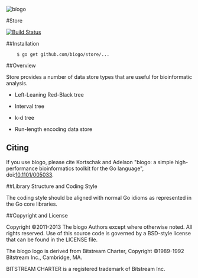 ![bíogo](https://raw.githubusercontent.com/biogo/biogo/master/biogo.png)

#Store

[![Build Status](https://travis-ci.org/biogo/store.svg?branch=master)](https://travis-ci.org/biogo/store)

##Installation

        $ go get github.com/biogo/store/...

##Overview

Store provides a number of data store types that are useful for bioinformatic analysis.

* Left-Leaning Red-Black tree

* Interval tree

* k-d tree

* Run-length encoding data store

## Citing ##

If you use bíogo, please cite Kortschak and Adelson "bíogo: a simple high-performance bioinformatics toolkit for the Go language", doi:[10.1101/005033](http://biorxiv.org/content/early/2014/05/12/005033).

##Library Structure and Coding Style

The coding style should be aligned with normal Go idioms as represented in the
Go core libraries.

##Copyright and License

Copyright ©2011-2013 The bíogo Authors except where otherwise noted. All rights
reserved. Use of this source code is governed by a BSD-style license that can be
found in the LICENSE file.

The bíogo logo is derived from Bitstream Charter, Copyright ©1989-1992
Bitstream Inc., Cambridge, MA.

BITSTREAM CHARTER is a registered trademark of Bitstream Inc.
